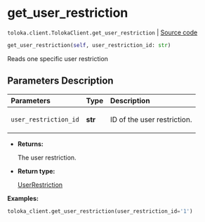 # get_user_restriction
`toloka.client.TolokaClient.get_user_restriction` | [Source code](https://github.com/Toloka/toloka-kit/blob/v0.1.24/src/client.py#L44)

```python
get_user_restriction(self, user_restriction_id: str)
```

Reads one specific user restriction

## Parameters Description

| Parameters | Type | Description |
| :----------| :----| :-----------|
`user_restriction_id`|**str**|<p>ID of the user restriction.</p>

* **Returns:**

  The user restriction.

* **Return type:**

  [UserRestriction](toloka.client.user_restriction.UserRestriction.md)

**Examples:**

```python
toloka_client.get_user_restriction(user_restriction_id='1')
```
